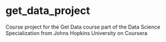 get_data_project
================

Course project for the Get Data course part of the Data Science Specialization from  Johns Hopkins University on Coursera
